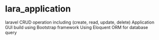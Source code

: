 # lara_application
laravel CRUD operation including (create, read, update, delete)
Application GUI build using Bootstrap framework
Using Eloquent ORM for database query
